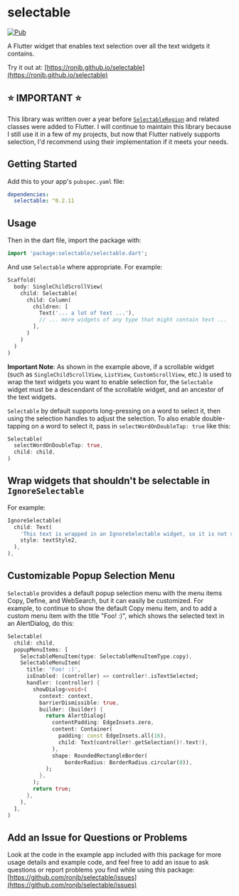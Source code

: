 # selectable

[![Pub](https://img.shields.io/pub/v/selectable.svg)](https://pub.dev/packages/selectable)

A Flutter widget that enables text selection over all the text widgets it contains.

Try it out at: [https://ronjb.github.io/selectable](https://ronjb.github.io/selectable)

## ⭐️ **IMPORTANT** ⭐️

This library was written over a year before [`SelectableRegion`](https://api.flutter.dev/flutter/widgets/SelectableRegion-class.html) and related classes were added to Flutter. I will continue to maintain this library because I still use it in a few of my projects, but now that Flutter natively supports selection, I'd recommend using their implementation if it meets your needs.

## Getting Started

Add this to your app's `pubspec.yaml` file:

```yaml
dependencies:
  selectable: ^0.2.11
```

## Usage

Then in the dart file, import the package with:

```dart
import 'package:selectable/selectable.dart';
```

And use `Selectable` where appropriate. For example:

```dart
Scaffold(
  body: SingleChildScrollView(
    child: Selectable(
      child: Column(
        children: [
          Text('... a lot of text ...'),
          // ... more widgets of any type that might contain text ...
        ],
      )
    )
  )
)
```

**Important Note**: As shown in the example above, if a scrollable widget (such as `SingleChildScrollView`, `ListView`, `CustomScrollView`, etc.) is used to wrap the text widgets you want to enable selection for, the `Selectable` widget must be a descendant of the scrollable widget, and an ancestor of the text widgets.

`Selectable` by default supports long-pressing on a word to select it, then using the selection handles to adjust the selection. To also enable double-tapping on a word to select it, pass in `selectWordOnDoubleTap: true` like this:

```dart
Selectable(
  selectWordOnDoubleTap: true,
  child: child,
)
```

## Wrap widgets that shouldn't be selectable in `IgnoreSelectable`

For example:

```dart
IgnoreSelectable(
  child: Text(
    'This text is wrapped in an IgnoreSelectable widget, so it is not selectable.',
    style: textStyle2,
  ),
),

```

## Customizable Popup Selection Menu

`Selectable` provides a default popup selection menu with the menu items Copy, Define, and WebSearch, but it can easily be customized. For example, to continue to show the default Copy menu item, and to add a custom menu item with the title "Foo! :)", which shows the selected text in an AlertDialog, do this:

```dart
Selectable(
  child: child,
  popupMenuItems: [
    SelectableMenuItem(type: SelectableMenuItemType.copy),
    SelectableMenuItem(
      title: 'Foo! :)',
      isEnabled: (controller) => controller!.isTextSelected;
      handler: (controller) {
        showDialog<void>(
          context: context,
          barrierDismissible: true,
          builder: (builder) {
            return AlertDialog(
              contentPadding: EdgeInsets.zero,
              content: Container(
                padding: const EdgeInsets.all(16),
                child: Text(controller!.getSelection()!.text!),
              ),
              shape: RoundedRectangleBorder(
                  borderRadius: BorderRadius.circular(8)),
            );
          },
        );
        return true;
      },
    ),
  ],
)
```

## Add an Issue for Questions or Problems

Look at the code in the example app included with this package for more usage details and example code, and feel free to add an issue to ask questions or report problems you find while using this package: [https://github.com/ronjb/selectable/issues](https://github.com/ronjb/selectable/issues)
